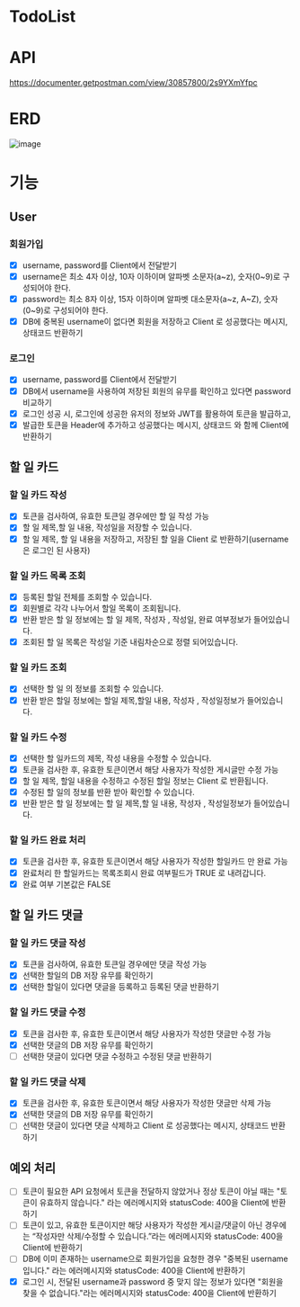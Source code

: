 # TodoList

# API
https://documenter.getpostman.com/view/30857800/2s9YXmYfpc

# ERD
![image](https://github.com/wonowonow/TodoList/assets/123870616/3b8f5320-dfdb-4de4-8b8e-97aa37b37f34)


# 기능
## User
### 회원가입
- [x] username, password를 Client에서 전달받기
- [x] username은 최소 4자 이상, 10자 이하이며 알파벳 소문자(a~z), 숫자(0~9)로 구성되어야 한다.
- [x] password는 최소 8자 이상, 15자 이하이며 알파벳 대소문자(a~z, A~Z), 숫자(0~9)로 구성되어야 한다.
- [x] DB에 중복된 username이 없다면 회원을 저장하고 Client 로 성공했다는 메시지, 상태코드 반환하기

### 로그인
- [x] username, password를 Client에서 전달받기
- [x] DB에서 username을 사용하여 저장된 회원의 유무를 확인하고 있다면 password 비교하기
- [x] 로그인 성공 시, 로그인에 성공한 유저의 정보와 JWT를 활용하여 토큰을 발급하고,
- [x] 발급한 토큰을 Header에 추가하고 성공했다는 메시지, 상태코드 와 함께 Client에 반환하기

## 할 일 카드
### 할 일 카드 작성
- [x] 토큰을 검사하여, 유효한 토큰일 경우에만 할 일 작성 가능
- [x] 할 일 제목,할 일 내용, 작성일을 저장할 수 있습니다.
- [x] 할 일 제목, 할 일 내용을 저장하고, 저장된 할 일을 Client 로 반환하기(username은 로그인 된 사용자)

### 할 일 카드 목록 조회
- [x] 등록된 할일 전체를 조회할 수 있습니다.
- [x] 회원별로 각각 나누어서 할일 목록이 조회됩니다.
- [x] 반환 받은 할 일 정보에는 할 일 제목, 작성자 , 작성일, 완료 여부정보가 들어있습니다.
- [x] 조회된 할 일 목록은 작성일 기준 내림차순으로 정렬 되어있습니다.

### 할 일 카드 조회
- [x] 선택한 할 일 의 정보를 조회할 수 있습니다.
- [x] 반환 받은 할일 정보에는 할일 제목,할일 내용, 작성자 , 작성일정보가 들어있습니다.

### 할 일 카드 수정
- [x] 선택한 할 일카드의 제목, 작성 내용을 수정할 수 있습니다.
- [x] 토큰을 검사한 후, 유효한 토큰이면서 해당 사용자가 작성한 게시글만 수정 가능
- [x] 할 일 제목, 할일 내용을 수정하고 수정된 할일 정보는 Client 로 반환됩니다.
- [x] 수정된 할 일의 정보를 반환 받아 확인할 수 있습니다.
- [x] 반환 받은 할 일 정보에는 할 일 제목,할 일 내용, 작성자 , 작성일정보가 들어있습니다.

### 할 일 카드 완료 처리
- [x] 토큰을 검사한 후, 유효한 토큰이면서 해당 사용자가 작성한 할일카드 만 완료 가능
- [x] 완료처리 한 할일카드는 목록조회시 완료 여부필드가 TRUE 로 내려갑니다.
- [x] 완료 여부 기본값은 FALSE

## 할 일 카드 댓글
### 할 일 카드 댓글 작성
- [x] 토큰을 검사하여, 유효한 토큰일 경우에만 댓글 작성 가능
- [x] 선택한 할일의 DB 저장 유무를 확인하기
- [x] 선택한 할일이 있다면 댓글을 등록하고 등록된 댓글 반환하기

### 할 일 카드 댓글 수정
- [x] 토큰을 검사한 후, 유효한 토큰이면서 해당 사용자가 작성한 댓글만 수정 가능
- [x] 선택한 댓글의 DB 저장 유무를 확인하기
- [ ] 선택한 댓글이 있다면 댓글 수정하고 수정된 댓글 반환하기

### 할 일 카드 댓글 삭제
- [x] 토큰을 검사한 후, 유효한 토큰이면서 해당 사용자가 작성한 댓글만 삭제 가능
- [x] 선택한 댓글의 DB 저장 유무를 확인하기
- [ ] 선택한 댓글이 있다면 댓글 삭제하고 Client 로 성공했다는 메시지, 상태코드 반환하기

## 예외 처리
- [ ] 토큰이 필요한 API 요청에서 토큰을 전달하지 않았거나 정상 토큰이 아닐 때는 "토큰이 유효하지 않습니다." 라는 에러메시지와 statusCode: 400을 Client에 반환하기
- [ ] 토큰이 있고, 유효한 토큰이지만 해당 사용자가 작성한 게시글/댓글이 아닌 경우에는 “작성자만 삭제/수정할 수 있습니다.”라는 에러메시지와 statusCode: 400을 Client에 반환하기
- [ ] DB에 이미 존재하는 username으로 회원가입을 요청한 경우 "중복된 username 입니다." 라는 에러메시지와 statusCode: 400을 Client에 반환하기
- [x] 로그인 시, 전달된 username과 password 중 맞지 않는 정보가 있다면 "회원을 찾을 수 없습니다."라는 에러메시지와 statusCode: 400을 Client에 반환하기
